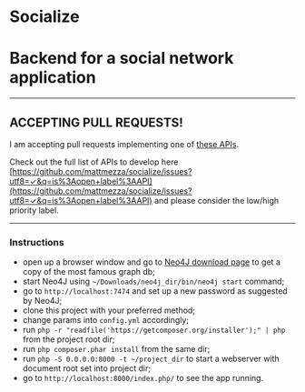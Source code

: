 Socialize
===========

# Backend for a social network application

--------------

## ACCEPTING PULL REQUESTS!
I am accepting pull requests implementing one of [these APIs](https://github.com/mattmezza/socialize/issues?utf8=✓&q=is%3Aopen+label%3Ahigh-priority+label%3AAPI).

Check out the full list of APIs to develop here [https://github.com/mattmezza/socialize/issues?utf8=✓&q=is%3Aopen+label%3AAPI](https://github.com/mattmezza/socialize/issues?utf8=✓&q=is%3Aopen+label%3AAPI) and please consider the low/high priority label.

-------------

### Instructions

- open up a browser window and go to [Neo4J download page](http://neo4j.com/download/) to get a copy of the most famous graph db;
- start Neo4J using `~/Downloads/neo4j_dir/bin/neo4j start` command;
- go to `http://localhost:7474` and set up a new password as suggested by Neo4J;
- clone this project with your preferred method;
- change params into `config.yml` accordingly;
- run `php -r "readfile('https://getcomposer.org/installer');" | php` from the project root dir;
- run `php composer.phar install` from the same dir;
- run `php -S 0.0.0.0:8000 -t ~/project_dir` to start a webserver with document root set into project dir;
- go to `http://localhost:8000/index.php/` to see the app running.
